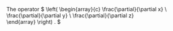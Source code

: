 The operator $ 
\left( 
\begin{array}{c} 
  \frac{\partial}{\partial x} \\
  \frac{\partial}{\partial y} \\
  \frac{\partial}{\partial z}   
\end{array} 
\right) . $
